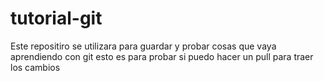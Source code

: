 # tutorial-git
Este repositiro se utilizara para guardar y probar cosas que vaya aprendiendo con git
esto es para probar si puedo hacer un pull para traer los cambios
